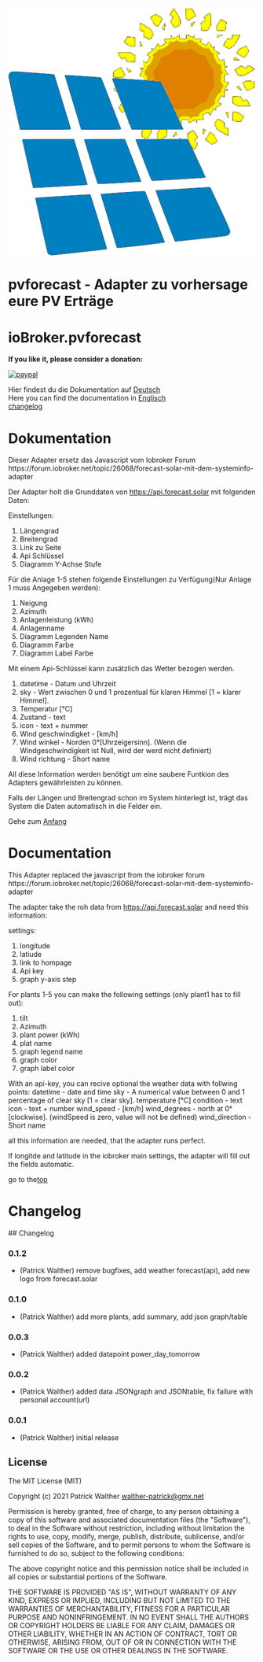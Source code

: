 <h1 id="top"></h1>

![Logo](admin/template.png)
# pvforecast - Adapter zu vorhersage eure PV Erträge



# ioBroker.pvforecast

**If you like it, please consider a donation:**

[![paypal](https://www.paypalobjects.com/en_US/i/btn/btn_donateCC_LG.gif)](https://www.paypal.com/cgi-bin/webscr?cmd=_s-xclick&hosted_button_id=UYB92ZVNEFNF6&source=url)

<p>
Hier findest du die Dokumentation auf <a href="#erstens">Deutsch</a><br>
Here you can find the documentation in <a href="#zweitens">Englisch</a><br>
<a href="#drittens">changelog</a><br>  
</p>


<h1 id="erstens">Dokumentation</h1>
Dieser Adapter ersetz das Javascript vom Iobroker Forum https://forum.iobroker.net/topic/26068/forecast-solar-mit-dem-systeminfo-adapter

Der Adapter holt die Grunddaten von https://api.forecast.solar mit folgenden Daten:

Einstellungen:
1. Längengrad 
2. Breitengrad
3. Link zu Seite
4. Api Schlüssel
5. Diagramm Y-Achse Stufe

Für die Anlage 1-5 stehen folgende Einstellungen zu Verfügung(Nur Anlage 1 muss Angegeben werden):

1. Neigung
2. Azimuth
3. Anlagenleistung (kWh)
4. Anlagenname
5. Diagramm Legenden Name
9. Diagramm Farbe
10. Diagramm Label Farbe 

Mit einem Api-Schlüssel kann zusätzlich das Wetter bezogen werden.
1. datetime - Datum und Uhrzeit
2. sky - Wert zwischen 0 und 1 prozentual für klaren Himmel [1 =  klarer Himmel].
3. Temperatur [°C]
4. Zustand - text 
5. icon - text + nummer
6. Wind geschwindigket -  [km/h]
7. Wind winkel - Norden 0°[Uhrzeigersinn]. (Wenn die Windgeschwindigkeit ist Null, wird der werd nicht definiert)
8. Wind richtung - Short name 



All diese Information werden benötigt um eine saubere Funtkion des Adapters gewährleisten zu können.

Falls der Längen und Breitengrad schon im System hinterlegt ist, trägt das System die Daten automatisch in die Felder ein.


Gehe zum <a href="#top">Anfang</a><br>


<h1 id="zweitens">Documentation</h1>
This Adapter replaced the javascript from the iobroker forum https://forum.iobroker.net/topic/26068/forecast-solar-mit-dem-systeminfo-adapter

The adapter take the roh data from https://api.forecast.solar and need this information:

settings:
1. longitude
2. latiude
3. link to hompage
4. Api key
5. graph y-axis step

For plants 1-5 you can make the following settings (only plant1 has to fill out):

1. tilt
2. Azimuth
3. plant power (kWh)
4. plat name
5. graph legend name
9. graph color
10. graph label color 

With an api-key, you can recive optional the weather data with follwing points:
datetime -  date and time
sky - A numerical value between 0 and 1 percentage of clear sky [1 = clear sky].
temperature [°C]
condition - text
icon - text + number
wind_speed -  [km/h]
wind_degrees - north at 0°[clockwise]. (windSpeed is zero, value will not be defined)
wind_direction - Short name 



all this information are needed, that the adapter runs perfect.

If longitde and latitude in the iobroker main settings, the adapter will fill out the fields automatic.


go to the<a href="#top">top</a><br>




<h1 id="drittens">Changelog</h1>
## Changelog

### 0.1.2
* (Patrick Walther) remove bugfixes, add weather forecast(api), add new logo from forecast.solar 

### 0.1.0
* (Patrick Walther) add  more plants, add summary, add json graph/table 

### 0.0.3
* (Patrick Walther) added datapoint power_day_tomorrow

### 0.0.2
* (Patrick Walther) added data JSONgraph and JSONtable, fix failure with personal account(url)

### 0.0.1
* (Patrick Walther) initial release

## License
The MIT License (MIT)

Copyright (c) 2021 Patrick Walther walther-patrick@gmx.net

Permission is hereby granted, free of charge, to any person obtaining a copy
of this software and associated documentation files (the "Software"), to deal
in the Software without restriction, including without limitation the rights
to use, copy, modify, merge, publish, distribute, sublicense, and/or sell
copies of the Software, and to permit persons to whom the Software is
furnished to do so, subject to the following conditions:

The above copyright notice and this permission notice shall be included in
all copies or substantial portions of the Software.

THE SOFTWARE IS PROVIDED "AS IS", WITHOUT WARRANTY OF ANY KIND, EXPRESS OR
IMPLIED, INCLUDING BUT NOT LIMITED TO THE WARRANTIES OF MERCHANTABILITY,
FITNESS FOR A PARTICULAR PURPOSE AND NONINFRINGEMENT. IN NO EVENT SHALL THE
AUTHORS OR COPYRIGHT HOLDERS BE LIABLE FOR ANY CLAIM, DAMAGES OR OTHER
LIABILITY, WHETHER IN AN ACTION OF CONTRACT, TORT OR OTHERWISE, ARISING FROM,
OUT OF OR IN CONNECTION WITH THE SOFTWARE OR THE USE OR OTHER DEALINGS IN
THE SOFTWARE.
